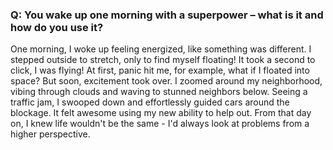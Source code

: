 ### Q: You wake up one morning with a superpower – what is it and how do you use it?

One morning, I woke up feeling energized, like something was different. I stepped outside to stretch, only to find myself floating! It took a second to click, I was flying! At first, panic hit me, for example, what if I floated into space? But soon, excitement took over. I zoomed around my neighborhood, vibing through clouds and waving to stunned neighbors below. Seeing a traffic jam, I swooped down and effortlessly guided cars around the blockage. It felt awesome using my new ability to help out. From that day on, I knew life wouldn't be the same - I'd always look at problems from a higher perspective.
